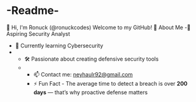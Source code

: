 # -Readme-
👋 Hi, I'm Ronuck (@ronuckcodes) Welcome to my GitHub! 👀 About Me 
-🔐 Aspiring Security Analyst 
- 🌱 Currently learning Cybersecurity
- - 🛠️ Passionate about creating defensive security tools
  - - 📫 Contact me: neyhaulr92@gmail.com
    - ⚡ Fun Fact - The average time to detect a breach is over **200 days** — that’s why proactive defense matters
